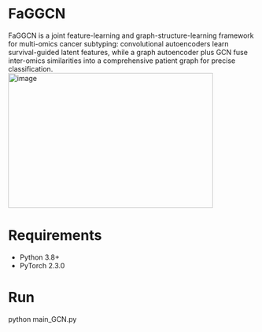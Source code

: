 # FaGGCN
FaGGCN is a joint feature-learning and graph-structure-learning framework for multi-omics cancer subtyping: convolutional autoencoders learn survival-guided latent features, while a graph autoencoder plus GCN fuse inter-omics similarities into a comprehensive patient graph for precise classification.
<img width="416" height="274" alt="image" src="https://github.com/user-attachments/assets/5409f6bb-557e-46b5-9761-641aa9c55876" />
# Requirements
- Python 3.8+
- PyTorch 2.3.0
# Run
python main_GCN.py
